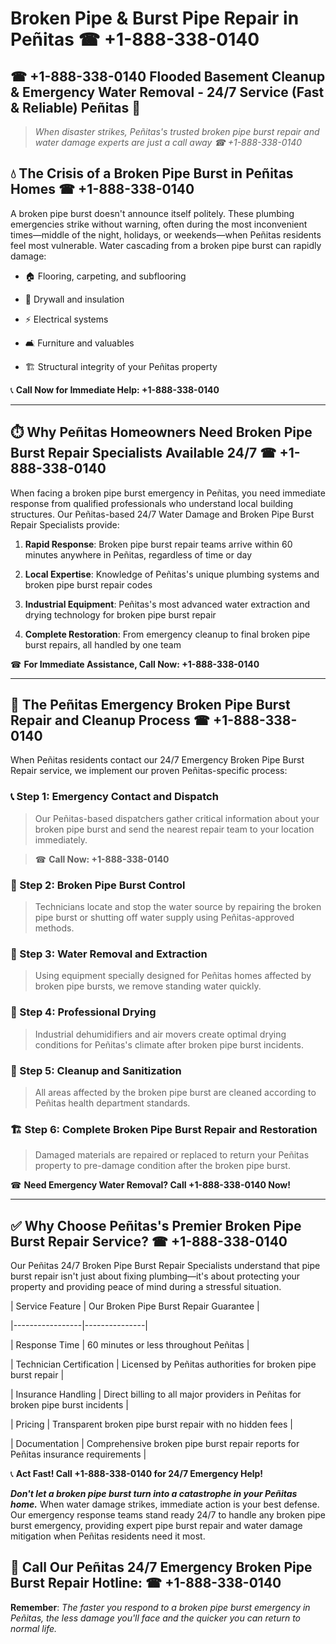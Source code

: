 # Broken Pipe & Burst Pipe Repair in Peñitas ☎ +1-888-338-0140  
## ☎ +1-888-338-0140 Flooded Basement Cleanup & Emergency Water Removal - 24/7 Service (Fast & Reliable) Peñitas 🚨  

> *When disaster strikes, Peñitas's trusted broken pipe burst repair and water damage experts are just a call away ☎ +1-888-338-0140*  

## 💧 The Crisis of a Broken Pipe Burst in Peñitas Homes ☎ +1-888-338-0140  

A broken pipe burst doesn't announce itself politely. These plumbing emergencies strike without warning, often during the most inconvenient times—middle of the night, holidays, or weekends—when Peñitas residents feel most vulnerable. Water cascading from a broken pipe burst can rapidly damage:  

* 🏠 Flooring, carpeting, and subflooring  
* 🧱 Drywall and insulation  
* ⚡ Electrical systems  
* 🛋️ Furniture and valuables  
* 🏗️ Structural integrity of your Peñitas property  

📞 **Call Now for Immediate Help: +1-888-338-0140**  

---  

## ⏱️ Why Peñitas Homeowners Need Broken Pipe Burst Repair Specialists Available 24/7 ☎ +1-888-338-0140  

When facing a broken pipe burst emergency in Peñitas, you need immediate response from qualified professionals who understand local building structures. Our Peñitas-based 24/7 Water Damage and Broken Pipe Burst Repair Specialists provide:  

1. **Rapid Response**: Broken pipe burst repair teams arrive within 60 minutes anywhere in Peñitas, regardless of time or day  
2. **Local Expertise**: Knowledge of Peñitas's unique plumbing systems and broken pipe burst repair codes  
3. **Industrial Equipment**: Peñitas's most advanced water extraction and drying technology for broken pipe burst repair  
4. **Complete Restoration**: From emergency cleanup to final broken pipe burst repairs, all handled by one team  

☎ **For Immediate Assistance, Call Now: +1-888-338-0140**  

---  

## 🔧 The Peñitas Emergency Broken Pipe Burst Repair and Cleanup Process ☎ +1-888-338-0140  

When Peñitas residents contact our 24/7 Emergency Broken Pipe Burst Repair service, we implement our proven Peñitas-specific process:  

### 📞 Step 1: Emergency Contact and Dispatch  
> Our Peñitas-based dispatchers gather critical information about your broken pipe burst and send the nearest repair team to your location immediately.  
> ☎ **Call Now: +1-888-338-0140**  

### 🚿 Step 2: Broken Pipe Burst Control  
> Technicians locate and stop the water source by repairing the broken pipe burst or shutting off water supply using Peñitas-approved methods.  

### 🌊 Step 3: Water Removal and Extraction  
> Using equipment specially designed for Peñitas homes affected by broken pipe bursts, we remove standing water quickly.  

### 💨 Step 4: Professional Drying  
> Industrial dehumidifiers and air movers create optimal drying conditions for Peñitas's climate after broken pipe burst incidents.  

### 🧼 Step 5: Cleanup and Sanitization  
> All areas affected by the broken pipe burst are cleaned according to Peñitas health department standards.  

### 🏗️ Step 6: Complete Broken Pipe Burst Repair and Restoration  
> Damaged materials are repaired or replaced to return your Peñitas property to pre-damage condition after the broken pipe burst.  

☎ **Need Emergency Water Removal? Call +1-888-338-0140 Now!**  

---  

## ✅ Why Choose Peñitas's Premier Broken Pipe Burst Repair Service? ☎ +1-888-338-0140  

Our Peñitas 24/7 Broken Pipe Burst Repair Specialists understand that pipe burst repair isn't just about fixing plumbing—it's about protecting your property and providing peace of mind during a stressful situation.  

| Service Feature | Our Broken Pipe Burst Repair Guarantee |  
|-----------------|---------------|  
| Response Time | 60 minutes or less throughout Peñitas |  
| Technician Certification | Licensed by Peñitas authorities for broken pipe burst repair |  
| Insurance Handling | Direct billing to all major providers in Peñitas for broken pipe burst incidents |  
| Pricing | Transparent broken pipe burst repair with no hidden fees |  
| Documentation | Comprehensive broken pipe burst repair reports for Peñitas insurance requirements |  

📞 **Act Fast! Call +1-888-338-0140 for 24/7 Emergency Help!**  

***Don't let a broken pipe burst turn into a catastrophe in your Peñitas home.*** When water damage strikes, immediate action is your best defense. Our emergency response teams stand ready 24/7 to handle any broken pipe burst emergency, providing expert pipe burst repair and water damage mitigation when Peñitas residents need it most.  

## 📱 Call Our Peñitas 24/7 Emergency Broken Pipe Burst Repair Hotline: ☎ +1-888-338-0140  

**Remember**: *The faster you respond to a broken pipe burst emergency in Peñitas, the less damage you'll face and the quicker you can return to normal life.*